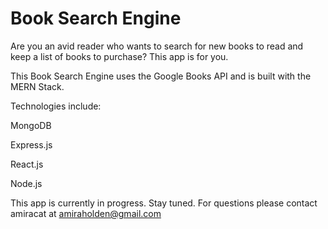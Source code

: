 # Book Search Engine

Are you an avid reader who wants to search for new books to read and keep a list of books to purchase? This app is for you.

This Book Search Engine uses the Google Books API and is built with the MERN Stack. 

Technologies include:

MongoDB

Express.js

React.js

Node.js


This app is currently in progress. Stay tuned. For questions please contact amiracat at amiraholden@gmail.com
